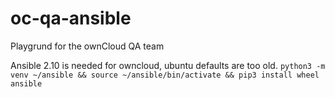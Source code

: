 # oc-qa-ansible
Playgrund for the ownCloud QA team

Ansible 2.10 is needed for owncloud, ubuntu defaults are too old.
`python3 -m venv ~/ansible && source ~/ansible/bin/activate && pip3 install wheel ansible`
